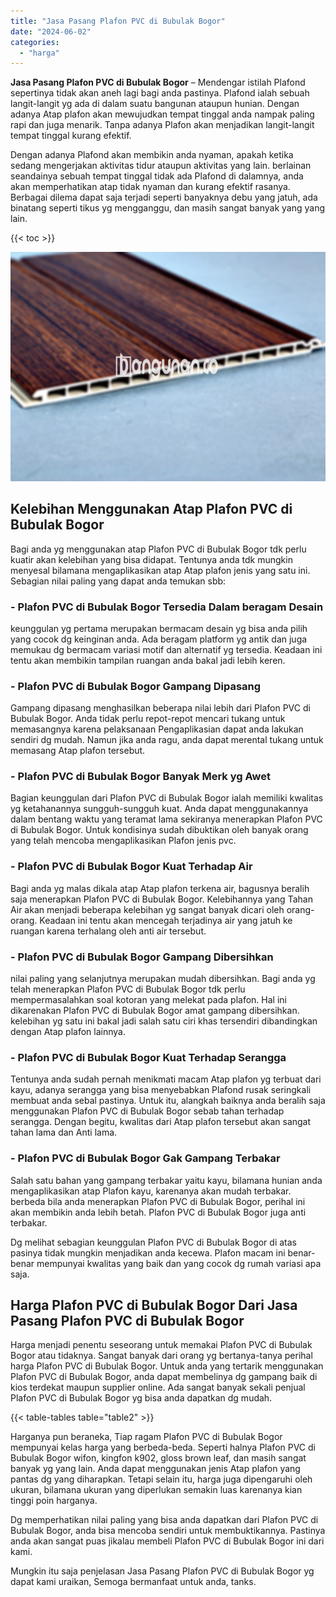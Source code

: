 ```yaml
---
title: "Jasa Pasang Plafon PVC di Bubulak Bogor"
date: "2024-06-02"
categories: 
  - "harga"
---
```


**Jasa Pasang Plafon PVC di Bubulak Bogor** – Mendengar istilah Plafond sepertinya tidak akan aneh lagi bagi anda pastinya. Plafond ialah sebuah langit-langit yg ada di dalam suatu bangunan ataupun hunian. Dengan adanya Atap plafon akan mewujudkan tempat tinggal anda nampak paling rapi dan juga menarik. Tanpa adanya Plafon akan menjadikan langit-langit tempat tinggal kurang efektif.

Dengan adanya Plafond akan membikin anda nyaman, apakah ketika sedang mengerjakan aktivitas tidur ataupun aktivitas yang lain. berlainan seandainya sebuah tempat tinggal tidak ada Plafond di dalamnya, anda akan memperhatikan atap tidak nyaman dan kurang efektif rasanya. Berbagai dilema dapat saja terjadi seperti banyaknya debu yang jatuh, ada binatang seperti tikus yg mengganggu, dan masih sangat banyak yang yang lain.

{{< toc >}}

![Jasa Pasang Plafon PVC di Bubulak Bogor](/images/flafond-pvc-murah03.png)

## Kelebihan Menggunakan Atap Plafon PVC di Bubulak Bogor

Bagi anda yg menggunakan atap Plafon PVC di Bubulak Bogor tdk perlu kuatir akan kelebihan yang bisa didapat. Tentunya anda tdk mungkin menyesal bilamana mengaplikasikan atap Atap plafon jenis yang satu ini. Sebagian nilai paling yang dapat anda temukan sbb:

### \- Plafon PVC di Bubulak Bogor Tersedia Dalam beragam Desain

keunggulan yg pertama merupakan bermacam desain yg bisa anda pilih yang cocok dg keinginan anda. Ada beragam platform yg antik dan juga memukau dg bermacam variasi motif dan alternatif yg tersedia. Keadaan ini tentu akan membikin tampilan ruangan anda bakal jadi lebih keren.

### \- Plafon PVC di Bubulak Bogor Gampang Dipasang

Gampang dipasang menghasilkan beberapa nilai lebih dari Plafon PVC di Bubulak Bogor. Anda tidak perlu repot-repot mencari tukang untuk memasangnya karena pelaksanaan Pengaplikasian dapat anda lakukan sendiri dg mudah. Namun jika anda ragu, anda dapat merental tukang untuk memasang Atap plafon tersebut.

### \- Plafon PVC di Bubulak Bogor Banyak Merk yg Awet

Bagian keunggulan dari Plafon PVC di Bubulak Bogor ialah memiliki kwalitas yg ketahanannya sungguh-sungguh kuat. Anda dapat menggunakannya dalam bentang waktu yang teramat lama sekiranya menerapkan Plafon PVC di Bubulak Bogor. Untuk kondisinya sudah dibuktikan oleh banyak orang yang telah mencoba mengaplikasikan Plafon jenis pvc.

### \- Plafon PVC di Bubulak Bogor Kuat Terhadap Air

Bagi anda yg malas dikala atap Atap plafon terkena air, bagusnya beralih saja menerapkan Plafon PVC di Bubulak Bogor. Kelebihannya yang Tahan Air akan menjadi beberapa kelebihan yg sangat banyak dicari oleh orang-orang. Keadaan ini tentu akan mencegah terjadinya air yang jatuh ke ruangan karena terhalang oleh anti air tersebut.

### \- Plafon PVC di Bubulak Bogor Gampang Dibersihkan

nilai paling yang selanjutnya merupakan mudah dibersihkan. Bagi anda yg telah menerapkan Plafon PVC di Bubulak Bogor tdk perlu mempermasalahkan soal kotoran yang melekat pada plafon. Hal ini dikarenakan Plafon PVC di Bubulak Bogor amat gampang dibersihkan. kelebihan yg satu ini bakal jadi salah satu ciri khas tersendiri dibandingkan dengan Atap plafon lainnya.

### \- Plafon PVC di Bubulak Bogor Kuat Terhadap Serangga

Tentunya anda sudah pernah menikmati macam Atap plafon yg terbuat dari kayu, adanya serangga yang bisa menyebabkan Plafond rusak seringkali membuat anda sebal pastinya. Untuk itu, alangkah baiknya anda beralih saja menggunakan Plafon PVC di Bubulak Bogor sebab tahan terhadap serangga. Dengan begitu, kwalitas dari Atap plafon tersebut akan sangat tahan lama dan Anti lama.

### \- Plafon PVC di Bubulak Bogor Gak Gampang Terbakar

Salah satu bahan yang gampang terbakar yaitu kayu, bilamana hunian anda mengaplikasikan atap Plafon kayu, karenanya akan mudah terbakar. berbeda bila anda menerapkan Plafon PVC di Bubulak Bogor, perihal ini akan membikin anda lebih betah. Plafon PVC di Bubulak Bogor juga anti terbakar.

Dg melihat sebagian keunggulan Plafon PVC di Bubulak Bogor di atas pasinya tidak mungkin menjadikan anda kecewa. Plafon macam ini benar-benar mempunyai kwalitas yang baik dan yang cocok dg rumah variasi apa saja.

## Harga Plafon PVC di Bubulak Bogor Dari Jasa Pasang Plafon PVC di Bubulak Bogor

Harga menjadi penentu seseorang untuk memakai Plafon PVC di Bubulak Bogor atau tidaknya. Sangat banyak dari orang yg bertanya-tanya perihal harga Plafon PVC di Bubulak Bogor. Untuk anda yang tertarik menggunakan Plafon PVC di Bubulak Bogor, anda dapat membelinya dg gampang baik di kios terdekat maupun supplier online. Ada sangat banyak sekali penjual Plafon PVC di Bubulak Bogor yg bisa anda dapatkan dg mudah.

{{< table-tables table="table2" >}}

Harganya pun beraneka, Tiap ragam Plafon PVC di Bubulak Bogor mempunyai kelas harga yang berbeda-beda. Seperti halnya Plafon PVC di Bubulak Bogor wifon, kingfon k902, gloss brown leaf, dan masih sangat banyak yg yang lain. Anda dapat menggunakan jenis Atap plafon yang pantas dg yang diharapkan. Tetapi selain itu, harga juga dipengaruhi oleh ukuran, bilamana ukuran yang diperlukan semakin luas karenanya kian tinggi poin harganya.

Dg memperhatikan nilai paling yang bisa anda dapatkan dari Plafon PVC di Bubulak Bogor, anda bisa mencoba sendiri untuk membuktikannya. Pastinya anda akan sangat puas jikalau membeli Plafon PVC di Bubulak Bogor ini dari kami.

Mungkin itu saja penjelasan Jasa Pasang Plafon PVC di Bubulak Bogor yg dapat kami uraikan, Semoga bermanfaat untuk anda, tanks.
